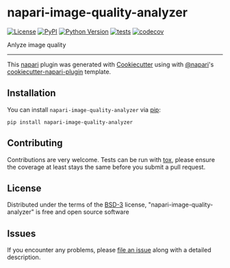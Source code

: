 # napari-image-quality-analyzer

[![License](https://img.shields.io/pypi/l/napari-image-quality-analyzer.svg?color=green)](https://github.com/haesleinhuepf/napari-image-quality-analyzer/raw/master/LICENSE)
[![PyPI](https://img.shields.io/pypi/v/napari-image-quality-analyzer.svg?color=green)](https://pypi.org/project/napari-image-quality-analyzer)
[![Python Version](https://img.shields.io/pypi/pyversions/napari-image-quality-analyzer.svg?color=green)](https://python.org)
[![tests](https://github.com/haesleinhuepf/napari-image-quality-analyzer/workflows/tests/badge.svg)](https://github.com/haesleinhuepf/napari-image-quality-analyzer/actions)
[![codecov](https://codecov.io/gh/haesleinhuepf/napari-image-quality-analyzer/branch/master/graph/badge.svg)](https://codecov.io/gh/haesleinhuepf/napari-image-quality-analyzer)

Anlyze image quality

----------------------------------

This [napari] plugin was generated with [Cookiecutter] using with [@napari]'s [cookiecutter-napari-plugin] template.

<!--
Don't miss the full getting started guide to set up your new package:
https://github.com/napari/cookiecutter-napari-plugin#getting-started

and review the napari docs for plugin developers:
https://napari.org/docs/plugins/index.html
-->

## Installation

You can install `napari-image-quality-analyzer` via [pip]:

    pip install napari-image-quality-analyzer

## Contributing

Contributions are very welcome. Tests can be run with [tox], please ensure
the coverage at least stays the same before you submit a pull request.

## License

Distributed under the terms of the [BSD-3] license,
"napari-image-quality-analyzer" is free and open source software

## Issues

If you encounter any problems, please [file an issue] along with a detailed description.

[napari]: https://github.com/napari/napari
[Cookiecutter]: https://github.com/audreyr/cookiecutter
[@napari]: https://github.com/napari
[MIT]: http://opensource.org/licenses/MIT
[BSD-3]: http://opensource.org/licenses/BSD-3-Clause
[GNU GPL v3.0]: http://www.gnu.org/licenses/gpl-3.0.txt
[GNU LGPL v3.0]: http://www.gnu.org/licenses/lgpl-3.0.txt
[Apache Software License 2.0]: http://www.apache.org/licenses/LICENSE-2.0
[Mozilla Public License 2.0]: https://www.mozilla.org/media/MPL/2.0/index.txt
[cookiecutter-napari-plugin]: https://github.com/napari/cookiecutter-napari-plugin
[file an issue]: https://github.com/haesleinhuepf/napari-image-quality-analyzer/issues
[napari]: https://github.com/napari/napari
[tox]: https://tox.readthedocs.io/en/latest/
[pip]: https://pypi.org/project/pip/
[PyPI]: https://pypi.org/
